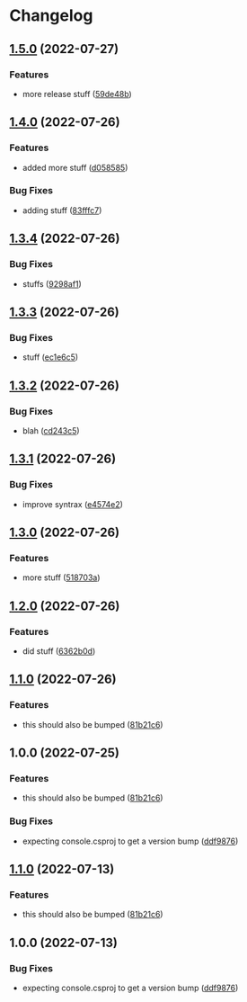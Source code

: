 # Changelog

## [1.5.0](https://github.com/patoncrispy/release-please-repro/compare/console-v1.4.0...console-v1.5.0) (2022-07-27)


### Features

* more release stuff ([59de48b](https://github.com/patoncrispy/release-please-repro/commit/59de48bf76ed87a130dcb7f06157286372a925b1))

## [1.4.0](https://github.com/patoncrispy/release-please-repro/compare/console-v1.3.4...console-v1.4.0) (2022-07-26)


### Features

* added more stuff ([d058585](https://github.com/patoncrispy/release-please-repro/commit/d058585dede43539aa8c5f43a97dc78216044c31))


### Bug Fixes

* adding stuff ([83fffc7](https://github.com/patoncrispy/release-please-repro/commit/83fffc773ba54579d34f747cd050babcb50525d2))

## [1.3.4](https://github.com/patoncrispy/release-please-repro/compare/console-v1.3.3...console-v1.3.4) (2022-07-26)


### Bug Fixes

* stuffs ([9298af1](https://github.com/patoncrispy/release-please-repro/commit/9298af1e33c50bb737b78d8e713f38baece49d12))

## [1.3.3](https://github.com/patoncrispy/release-please-repro/compare/console-v1.3.2...console-v1.3.3) (2022-07-26)


### Bug Fixes

* stuff ([ec1e6c5](https://github.com/patoncrispy/release-please-repro/commit/ec1e6c56dc9cc5fcee608fc0f58d3f1c4d1be3fc))

## [1.3.2](https://github.com/patoncrispy/release-please-repro/compare/console-v1.3.1...console-v1.3.2) (2022-07-26)


### Bug Fixes

* blah ([cd243c5](https://github.com/patoncrispy/release-please-repro/commit/cd243c52944113e9e09171d18a05dbaa0df48ea1))

## [1.3.1](https://github.com/patoncrispy/release-please-repro/compare/console-v1.3.0...console-v1.3.1) (2022-07-26)


### Bug Fixes

* improve syntrax ([e4574e2](https://github.com/patoncrispy/release-please-repro/commit/e4574e20937b433fe08572369dc34f7cbaf42bfb))

## [1.3.0](https://github.com/patoncrispy/release-please-repro/compare/console-v1.2.0...console-v1.3.0) (2022-07-26)


### Features

* more stuff ([518703a](https://github.com/patoncrispy/release-please-repro/commit/518703a67211e3cc1ced595c71747b096fe0f16e))

## [1.2.0](https://github.com/patoncrispy/release-please-repro/compare/console-v1.1.0...console-v1.2.0) (2022-07-26)


### Features

* did stuff ([6362b0d](https://github.com/patoncrispy/release-please-repro/commit/6362b0da7c42c370b0b0b01eda2dfd6ed162f020))

## [1.1.0](https://github.com/patoncrispy/release-please-repro/compare/console-v1.0.0...console-v1.1.0) (2022-07-26)


### Features

* this should also be bumped ([81b21c6](https://github.com/patoncrispy/release-please-repro/commit/81b21c6ebd6a925cd2328572e88afdcb954bf1d4))

## 1.0.0 (2022-07-25)


### Features

* this should also be bumped ([81b21c6](https://github.com/patoncrispy/release-please-repro/commit/81b21c6ebd6a925cd2328572e88afdcb954bf1d4))


### Bug Fixes

* expecting console.csproj to get a version bump ([ddf9876](https://github.com/patoncrispy/release-please-repro/commit/ddf9876dec19c94568ecc3e423319096b2df2add))

## [1.1.0](https://github.com/patoncrispy/release-please-repro/compare/console-v1.0.0...console-v1.1.0) (2022-07-13)


### Features

* this should also be bumped ([81b21c6](https://github.com/patoncrispy/release-please-repro/commit/81b21c6ebd6a925cd2328572e88afdcb954bf1d4))

## 1.0.0 (2022-07-13)


### Bug Fixes

* expecting console.csproj to get a version bump ([ddf9876](https://github.com/patoncrispy/release-please-repro/commit/ddf9876dec19c94568ecc3e423319096b2df2add))
